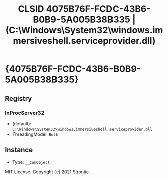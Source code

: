 ﻿---
title: "CLSID 4075B76F-FCDC-43B6-B0B9-5A005B38B335 | (C:\\Windows\\System32\\windows.immersiveshell.serviceprovider.dll)"
excerpt: What is COM-Object CLSID 4075B76F-FCDC-43B6-B0B9-5A005B38B335?
---

# {4075B76F-FCDC-43B6-B0B9-5A005B38B335}


## Registry


### InProcServer32

* (default): `C:\Windows\System32\windows.immersiveshell.serviceprovider.dll`
* ThreadingModel: `Both`

## Instance

* Type: `__ComObject`

MIT License. Copyright (c) 2021 Strontic.


